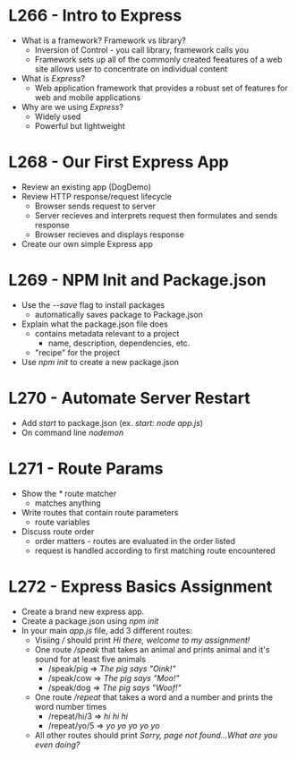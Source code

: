 # L266 - Intro to Express
* What is a framework? Framework vs library?
	* Inversion of Control - you call library, framework calls you
	* Framework sets up all of the commonly created feeatures of a web site allows user to concentrate on individual content
* What is *Express*?
	* Web application framework that provides a robust set of features for web and mobile applications
* Why are we using *Express*?
	* Widely used 
	* Powerful but lightweight
	
# L268 - Our First Express App
* Review an existing app (DogDemo)
* Review HTTP response/request lifecycle
	* Browser sends request to server
	* Server recieves and interprets request then formulates and sends response
	* Browser recieves and displays response
* Create our own simple Express app

# L269 - NPM Init and Package.json
* Use the *--save* flag to install packages
	* automatically saves package to Package.json
* Explain what the package.json file does
	* contains metadata relevant to a project
		* name, description, dependencies, etc.
	* "recipe" for the project
* Use *npm init* to create a new package.json

# L270 - Automate Server Restart
* Add *start* to package.json (ex. *start: node app.js*)
* On command line *nodemon*
	
# L271 - Route Params
* Show the *\** route matcher
	* matches anything
* Write routes that contain route parameters
	* route variables
* Discuss route order
	* order matters - routes are evaluated in the order listed
	* request is handled according to first matching route encountered

# L272 - Express Basics Assignment
* Create a brand new express app.
* Create a package.json using *npm init*
* In your main *app.js* file, add 3 different routes:
	* Visiing */* should print *Hi there, welcome to my assignment!*
	* One route */speak* that takes an animal and prints animal and it's sound for at least five animals
		* /speak/pig => *The pig says "Oink!"*
		* /speak/cow => *The pig says "Moo!"*
		* /speak/dog => *The pig says "Woof!"*
	* One route */repeat* that takes a word and a number and prints the word number times
		* /repeat/hi/3 => *hi hi hi*
		* /repeat/yo/5 => *yo yo yo yo yo*
	* All other routes should print *Sorry, page not found...What are you even doing?*